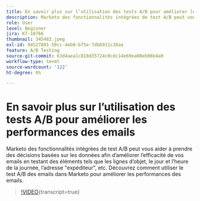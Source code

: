 ```yaml
---
title: En savoir plus sur l’utilisation des tests A/B pour améliorer les performances des emails
description: Marketo des fonctionnalités intégrées de test A/B peut vous aider à prendre des décisions basées sur les données afin d’améliorer l’efficacité de vos emails en testant des éléments tels que les lignes d’objet, le jour et l’heure de la journée, l’adresse "expéditeur", etc. Découvrez comment utiliser le test A/B des emails dans Marketo pour améliorer les performances des emails.
role: User
level: Beginner
jira: KT-10766
thumbnail: 345483.jpeg
exl-id: 94527801-50cc-4eb0-b75e-7db6911c38aa
feature: A/B Testing
source-git-commit: 63d4aea1c818d35724c0cdc14e69ea00eb06b4a0
workflow-type: tm+mt
source-wordcount: '122'
ht-degree: 0%

---
```


# En savoir plus sur l’utilisation des tests A/B pour améliorer les performances des emails

Marketo des fonctionnalités intégrées de test A/B peut vous aider à prendre des décisions basées sur les données afin d’améliorer l’efficacité de vos emails en testant des éléments tels que les lignes d’objet, le jour et l’heure de la journée, l’adresse &quot;expéditeur&quot;, etc. Découvrez comment utiliser le test A/B des emails dans Marketo pour améliorer les performances des emails.

>[!VIDEO](https://video.tv.adobe.com/v/3411458/?quality=12&learn=on&captions=fre_fr){transcript=true}
